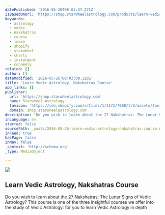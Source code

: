 ```yaml
---
datePublished: '2016-05-26T08:03:37.271Z'
isBasedOnUrl: 'https://shop.starwheelastrology.com/products/learn-vedic-astrology-nakshatras-course'
keywords:
  - astrology
  - vedic
  - nakshatras
  - course
  - learn
  - shopify
  - starwheel
  - charts
  - instalment
  - conneely
related: []
author: []
dateModified: '2016-05-26T08:03:08.120Z'
title: 'Learn Vedic Astrology, Nakshatras Course'
app_links: []
publisher:
  url: 'https://shop.starwheelastrology.com'
  name: Starwheel Astrology
  favicon: 'https://cdn.shopify.com/s/files/1/1172/7080/t/2/assets/favicon.ico?10426267997757108565'
  domain: shop.starwheelastrology.com
description: 'Do you wish to learn about the 27 Nakshatras: The Lunar Signs of Vedic Astrology? This course is one of the three insightful courses we offer into the study of Vedic Astrology: for you to learn Vedic Astrology in depth'
inLanguage: en
starred: false
sourcePath: _posts/2016-05-26-learn-vedic-astrology-nakshatras-course.md
inFeed: true
hasPage: false
inNav: false
_context: 'http://schema.org'
_type: MediaObject

---
```

<article style=""><img src="http://cdn.shopify.com/s/files/1/1172/7080/products/Nakshatra_image_2_grande.jpg?v=1455999033" /><h1>Learn Vedic Astrology, Nakshatras Course</h1><p>Do you wish to learn about the 27 Nakshatras: The Lunar Signs of Vedic Astrology? This course is one of the three insightful courses we offer into the study of Vedic Astrology: for you to learn Vedic Astrology in depth</p></article>